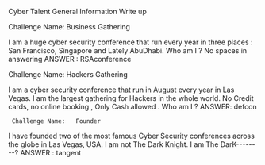 Cyber Talent General Information Write up


   Challenge Name:  Business Gathering

I am a huge cyber security conference that run every year in three places : San Francisco, Singapore and Lately AbuDhabi. Who am I ? No spaces in answering
	ANSWER : RSAconference


  Challenge Name:  Hackers Gathering


I am a cyber security conference that run in August every year in Las Vegas. I am the largest gathering for Hackers in the whole world. No Credit cards, no online booking , Only Cash allowed . Who am I ?
	ANSWER: defcon

	 Challenge Name:   Founder


I have founded two of the most famous Cyber Security conferences across the globe in Las Vegas, USA. I am not The Dark Knight. I am The DarK--------?
	ANSWER : tangent
	





